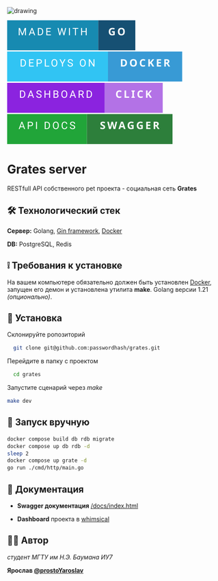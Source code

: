 <img src="./assets/logo_header.png" alt="drawing" width="700"/>


<!--<img src="./assets/DOCKER.webp" width="200" />-->
<a href="https://golang.com"><img src="./assets/made-with-go.svg" alt="drawing" /></a>
<a href="https://docker.com"><img src="./assets/deploys-on-docker.svg" alt="drawing" /></a>
<a href="https://whimsical.com/grates-project-HUPjJLnDj5TiGTHt15ZHzm"><img src="./assets/dashboard-click.svg" alt="drawing" /></a>
<a href="http://mgtu.tech/docs/index.html"><img src="./assets/api-docs-swagger.svg" alt="drawing" /></a>

# Grates server

RESTfull API собственного pet проекта - социальная сеть **Grates**

## 🛠️ Технологический стек

**Сервер:** Golang, [Gin framework](https://github.com/gin-gonic/gin), [Docker](https://www.docker.com/)


**DB:** PostgreSQL, Redis


## ❕ Требования к установке

На вашем компьютере обязательно должен быть установлен [Docker](https://www.docker.com/), запущен его демон и установлена утилита **make**. Golang версии 1.21 *(опционально)*.


## 💾 Установка

Склонируйте ропозиторий

```bash
  git clone git@github.com:passwordhash/grates.git
```

Перейдите в папку с проектом

```bash
  cd grates
```

Запустите сценарий через _make_

```bash
make dev
```

## 🚀 Запуск вручную

```bash
docker compose build db rdb migrate
docker compose up db rdb -d
sleep 2
docker compose up grate -d
go run ./cmd/http/main.go
```

## 📄 Документация

- **Swagger документация**  [/docs/index.html](https://mgtu.tech/docs/index.html)

- **Dashboard** проекта в [whimsical](https://whimsical.com/grates-project-HUPjJLnDj5TiGTHt15ZHzm)

## 🙋‍♂️ Автор

*студент МГТУ им Н.Э. Баумана ИУ7*

**Ярослав [@prostoYaroslav](https://t.me/prostoYaroslav)**

